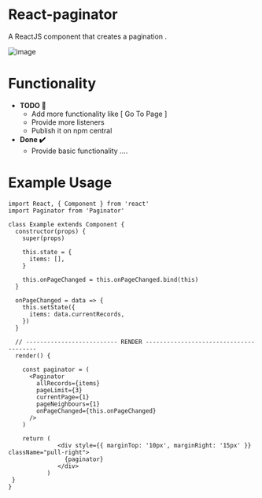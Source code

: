 # React-paginator
A ReactJS component that creates a pagination .

![image](https://user-images.githubusercontent.com/20374208/67392023-77849800-f5a8-11e9-8cd9-95e6eed9bdf0.png)


# Functionality
- **TODO 🚧**
  - Add more functionality like [ Go To Page ]
  - Provide more listeners
  - Publish it on npm central
- **Done ✔️**
  - Provide basic functionality
....

# Example Usage 

```JS
import React, { Component } from 'react'
import Paginator from 'Paginator'

class Example extends Component {
  constructor(props) {
    super(props)

    this.state = {
      items: [],
    }

    this.onPageChanged = this.onPageChanged.bind(this)
  }

  onPageChanged = data => {
    this.setState({
      items: data.currentRecords,
    })
  }

  // -------------------------- RENDER ---------------------------------------
  render() {

    const paginator = (
      <Paginator
        allRecords={items}
        pageLimit={3}
        currentPage={1}
        pageNeighbours={1}
        onPageChanged={this.onPageChanged}
      />
    )
    
    return (
              <div style={{ marginTop: '10px', marginRight: '15px' }} className="pull-right">
                {paginator}
              </div>
           )
 }
}   

```

